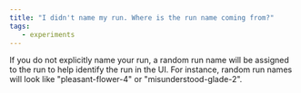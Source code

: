 ```yaml
---
title: "I didn't name my run. Where is the run name coming from?"
tags:
   - experiments
---
```


If you do not explicitly name your run, a random run name will be assigned to the run to help identify the run in the UI. For instance, random run names will look like "pleasant-flower-4" or "misunderstood-glade-2".